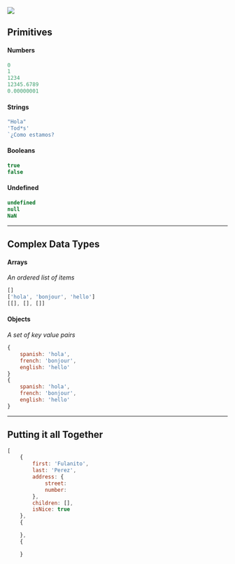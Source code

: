 ![](https://dummyimage.com/3000x2000/ffffff/000000.jpg&text=JS+DATA+TYPES)

## Primitives

#### Numbers

```js
0
1
1234
12345.6789
0.00000001
```

#### Strings

```js
"Hola"
'Tod*s'
`¿Como estamos?
```

#### Booleans

```js
true
false
```

#### Undefined

```js
undefined
null
NaN
```

***

## Complex Data Types

#### Arrays

_An ordered list of items_

```js
[]
['hola', 'bonjour', 'hello']
[[], [], []]
```

#### Objects

_A set of key value pairs_

```js
{
    spanish: 'hola',
    french: 'bonjour',
    english: 'hello'
}
{
    spanish: 'hola',
    french: 'bonjour',
    english: 'hello'
}
```

***

## Putting it all Together

```js
[
    {
        first: 'Fulanito',
        last: 'Perez',
        address: {
            street: 
            number: 
        },
        children: [],
        isNice: true
    },
    {

    },
    {

    }
```